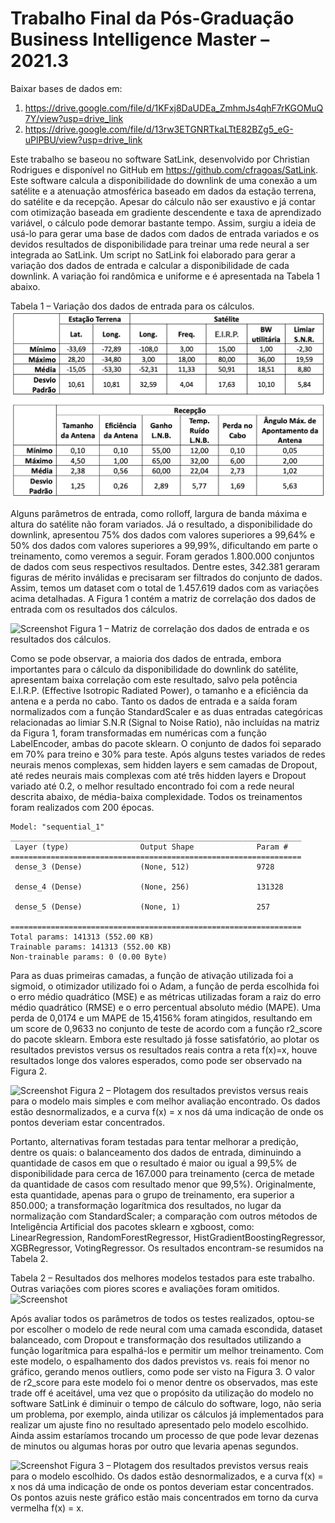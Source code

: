 # Trabalho Final da Pós-Graduação Business Intelligence Master – 2021.3


Baixar bases de dados em:
1. https://drive.google.com/file/d/1KFxj8DaUDEa_ZmhmJs4qhF7rKGOMuQ7Y/view?usp=drive_link
2. https://drive.google.com/file/d/13rw3ETGNRTkaLTtE82BZg5_eG-uPlPBU/view?usp=drive_link



Este trabalho se baseou no software SatLink, desenvolvido por Christian Rodrigues e disponível no GitHub em https://github.com/cfragoas/SatLink. Este software calcula a disponibilidade do downlink de uma conexão a um satélite e a atenuação atmosférica baseado em dados da estação terrena, do satélite e da recepção. 
Apesar do cálculo não ser exaustivo e já contar com otimização baseada em gradiente descendente e taxa de aprendizado variável, o cálculo pode demorar bastante tempo. Assim, surgiu a ideia de usá-lo para gerar uma base de dados com dados de entrada variados e os devidos resultados de disponibilidade para treinar uma rede neural a ser integrada ao SatLink.
Um script no SatLink foi elaborado para gerar a variação dos dados de entrada e calcular a disponibilidade de cada downlink. A variação foi randômica e uniforme e é apresentada na Tabela 1 abaixo.

Tabela 1 – Variação dos dados de entrada para os cálculos.
![Screenshot](images/table1.png)

Alguns parâmetros de entrada, como rolloff, largura de banda máxima e altura do satélite não foram variados. Já o resultado, a disponibilidade do downlink, apresentou 75% dos dados com valores superiores a 99,64% e 50% dos dados com valores superiores a 99,99%, dificultando em parte o treinamento, como veremos a seguir.
Foram gerados 1.800.000 conjuntos de dados com seus respectivos resultados. Dentre estes, 342.381 geraram figuras de mérito inválidas e precisaram ser filtrados do conjunto de dados. Assim, temos um dataset com o total de 1.457.619 dados com as variações acima detalhadas. A Figura 1 contém a matriz de correlação dos dados de entrada com os resultados dos cálculos.

![Screenshot](images/figure1.png)
Figura 1 – Matriz de correlação dos dados de entrada e os resultados dos cálculos.

Como se pode observar, a maioria dos dados de entrada, embora importantes para o cálculo da disponibilidade do downlink do satélite, apresentam baixa correlação com este resultado, salvo pela potência E.I.R.P. (Effective Isotropic Radiated Power), o tamanho e a eficiência da antena e a perda no cabo.
Tanto os dados de entrada e a saída foram normalizados com a função StandardScaler e as duas entradas categóricas relacionadas ao limiar S.N.R (Signal to Noise Ratio), não incluídas na matriz da Figura 1, foram transformadas em numéricas com a função LabelEncoder, ambas do pacote sklearn. O conjunto de dados foi separado em 70% para treino e 30% para teste.
Após alguns testes variados de redes neurais menos complexas, sem hidden layers e sem camadas de Dropout, até redes neurais mais complexas com até três hidden layers e Dropout variado até 0.2, o melhor resultado encontrado foi com a rede neural descrita abaixo, de média-baixa complexidade. Todos os treinamentos foram realizados com 200 épocas.

```
Model: "sequential_1"
_________________________________________________________________
 Layer (type)                Output Shape              Param #   
=================================================================
 dense_3 (Dense)             (None, 512)               9728      
                                                                 
 dense_4 (Dense)             (None, 256)               131328    
                                                                 
 dense_5 (Dense)             (None, 1)                 257       
                                                                 
=================================================================
Total params: 141313 (552.00 KB)
Trainable params: 141313 (552.00 KB)
Non-trainable params: 0 (0.00 Byte)
```
	
Para as duas primeiras camadas, a função de ativação utilizada foi a sigmoid, o otimizador utilizado foi o Adam, a função de perda escolhida foi o erro médio quadrático (MSE) e as métricas utilizadas foram a raiz do erro médio quadrático (RMSE) e o erro percentual absoluto médio (MAPE). Uma perda de 0,0174 e um MAPE de 15,4156% foram atingidos, resultando em um score de 0,9633 no conjunto de teste de acordo com a função r2_score do pacote sklearn. 
Embora este resultado já fosse satisfatório, ao plotar os resultados previstos versus os resultados reais contra a reta f(x)=x, houve resultados longe dos valores esperados, como pode ser observado na Figura 2. 

![Screenshot](images/figure2.png)
Figura 2 – Plotagem dos resultados previstos versus reais para o modelo mais simples e com melhor avaliação encontrado. Os dados estão desnormalizados, e a curva f(x) = x nos dá uma indicação de onde os pontos deveriam estar concentrados.

Portanto, alternativas foram testadas para tentar melhorar a predição, dentre os quais:
	o balanceamento dos dados de entrada, diminuindo a quantidade de casos em que o resultado é maior ou igual a 99,5% de disponibilidade para cerca de 167.000 para treinamento (cerca de metade da quantidade de casos com resultado menor que 99,5%). Originalmente, esta quantidade, apenas para o grupo de treinamento, era superior a 850.000;
	a transformação logarítmica dos resultados, no lugar da normalização com StandardScaler;
	a comparação com outros métodos de Inteligência Artificial dos pacotes sklearn e xgboost, como:
	LinearRegression, 
	RandomForestRegressor, 
	HistGradientBoostingRegressor, 
	XGBRegressor, 
	VotingRegressor.
Os resultados encontram-se resumidos na Tabela 2.

Tabela 2 – Resultados dos melhores modelos testados para este trabalho. Outras variações com piores scores e avaliações foram omitidos.
![Screenshot](images/table2.png)

Após avaliar todos os parâmetros de todos os testes realizados, optou-se por escolher o modelo de rede neural com uma camada escondida, dataset balanceado, com Dropout e transformação dos resultados utilizando a função logarítmica para espalhá-los e permitir um melhor treinamento. Com este modelo, o espalhamento dos dados previstos vs. reais foi menor no gráfico, gerando menos outliers, como pode ser visto na Figura 3. O valor de r2_score para este modelo foi o menor dentre os observados, mas este trade off é aceitável, uma vez que o propósito da utilização do modelo no software SatLink é diminuir o tempo de cálculo do software, logo, não seria um problema, por exemplo, ainda utilizar os cálculos já implementados para realizar um ajuste fino no resultado apresentado pelo modelo escolhido. Ainda assim estaríamos trocando um processo de que pode levar dezenas de minutos ou algumas horas por outro que levaria apenas segundos. 

![Screenshot](images/figure3.png)
Figura 3 – Plotagem dos resultados previstos versus reais para o modelo escolhido. Os dados estão desnormalizados, e a curva f(x) = x nos dá uma indicação de onde os pontos deveriam estar concentrados. Os pontos azuis neste gráfico estão mais concentrados em torno da curva vermelha f(x) = x.
